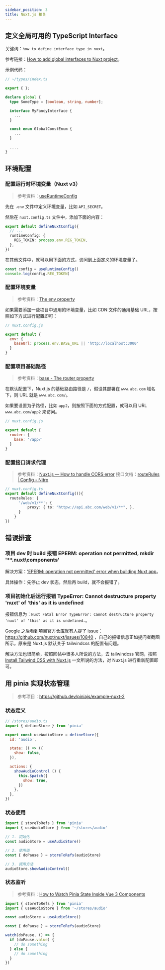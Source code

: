 ```yaml
---
sidebar_position: 3
title: Nuxt.js 相关
---
```


## 定义全局可用的 TypeScript Interface

关键词：`how to define interface type in nuxt`。

参考链接：[How to add global interfaces to Nuxt project](https://stackoverflow.com/a/73237686/2667665)。

示例代码：

```ts
// ~/types/index.ts

export { };

declare global {
  type SomeType = [boolean, string, number]; 

  interface MyFancyInterface {
    ...
  }

  const enum GlobalConstEnum {
    ...
  }

  ....
}
```

## 环境配置

### 配置运行时环境变量（Nuxt v3）

> 参考资料：[useRuntimeConfig](https://nuxt.com/docs/api/composables/use-runtime-config)

先在 `.env` 文件中定义环境变量，比如 `API_SECRET`。

然后在 `nuxt.config.ts` 文件中，添加下面的内容：

```ts
export default defineNuxtConfig({
  // ...
  runtimeConfig: {
    REG_TOKEN: process.env.REG_TOKEN,
  },
})
```

在其他文件中，就可以用下面的方式，访问到上面定义的环境变量了。

```js
const config = useRuntimeConfig()
console.log(config.REG_TOKEN)
```

### 配置环境变量

> 参考资料：[The env property](https://nuxtjs.org/docs/configuration-glossary/configuration-env#the-env-property)

如果需要添加一些项目中通用的环境变量，比如 CDN 文件的通用基础 URL，按照如下方式进行配置即可：

```js
// nuxt.config.js

export default {
  env: {
    baseUrl: process.env.BASE_URL || 'http://localhost:3000'
  }
}
```

### 配置项目基础路径

> 参考资料：[base - The router property](https://nuxtjs.org/docs/configuration-glossary/configuration-router#base)

在默认配置下，Nuxt.js 的基础路由路径是 `/`，假设其部署在 `www.abc.com` 域名下，则 URL 就是 `www.abc.com/`。

如果要设置为子路径，比如 `app2`，则按照下面的方式配置，就可以用 URL `www.abc.com/app2` 来访问。

```js
// nuxt.config.js

export default {
  router: {
    base: '/app/'
  }
}
```

### 配置接口请求代理

> 参考资料：[Nuxt.js — How to handle CORS error](https://mookypoo.medium.com/nuxt-js-how-to-handle-cors-error-a4c5022611d0)
> 接口文档：[routeRules | Config - Nitro](https://nitro.unjs.io/config#routerules)

```ts
// nuxt.config.ts
export default defineNuxtConfig((){
  routeRules: {
      '/web/v1/**': {
          proxy: { to: "httpw://api.abc.com/web/v1/**", },
      }
    }
})
```

## 错误排查

### 项目 dev 时 build 报错 EPERM: operation not permitted, mkdir '**\.nuxt\components'

解决方案：['EPERM: operation not permitted' error when building Nuxt app](https://stackoverflow.com/questions/56448815/eperm-operation-not-permitted-error-when-building-nuxt-app)。

具体操作：先停止 dev 状态，然后再 build，就不会报错了。

### 项目初始化后运行报错 TypeError: Cannot destructure property 'nuxt' of 'this' as it is undefined

报错信息为：`Nuxt Fatal Error TypeError: Cannot destructure property 'nuxt' of 'this' as it is undefined.`。

Google 之后看到项目官方仓库就有人提了 issue：https://github.com/nuxt/nuxt/issues/10840 ，自己的报错信息正如提问者截图所示，原来是 Nuxt.js 默认关于 tailwindcss 的配置有问题。

解决方法也很简单，按照回帖中很多人所说的方法，去 tailwindcss 官网，按照 [Install Tailwind CSS with Nuxt.js](https://tailwindcss.com/docs/guides/nuxtjs) 一文所说的方法，对 Nuxt.js 进行重新配置即可。

## 用 pinia 实现状态管理

> 参考项目：https://github.dev/piniajs/example-nuxt-2

### 状态定义

```js
// /stores/audio.ts
import { defineStore } from 'pinia'

export const useAudioStore = defineStore({
  id: 'audio',

  state: () => ({
    show: false,
  }),

  actions: {
    showAudioControl () {
      this.$patch({
        show: true,
      })
    },
  },
})
```

### 状态使用

```js
import { storeToRefs } from 'pinia'
import { useAudioStore } from '~/stores/audio'

// 1. 初始化
const audioStore = useAudioStore()

// 2. 使用值
const { doPause } = storeToRefs(audioStore)

// 3. 调用方法
audioStore.showAudioControl()
```

### 状态监听

> 参考资料：[How to Watch Pinia State Inside Vue 3 Components](https://runthatline.com/pinia-watch-state-getters-inside-vue-components/)

```js
import { storeToRefs } from 'pinia'
import { useAudioStore } from '~/stores/audio'

const audioStore = useAudioStore()

const { doPause } = storeToRefs(audioStore)

watch(doPause, () => {
  if (doPause.value) {
    // do something
  } else {
    // do something
  }
})
```
